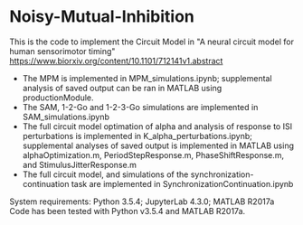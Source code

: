 # Noisy-Mutual-Inhibition
This is the code to implement the Circuit Model in "A neural circuit model for human sensorimotor timing" https://www.biorxiv.org/content/10.1101/712141v1.abstract

- The MPM is implemented in MPM_simulations.ipynb; supplemental analysis of saved output can be ran in MATLAB using productionModule.
- The SAM, 1-2-Go and 1-2-3-Go simulations are implemented in SAM_simulations.ipynb
- The full circuit model optimation of alpha and analysis of response to ISI perturbations is implemented in K_alpha_perturbations.ipynb; supplemental analyses of saved output is implemented in MATLAB using alphaOptimization.m, PeriodStepResponse.m, PhaseShiftResponse.m, and StimulusJitterResponse.m
- The full circuit model, and simulations of the synchronization-continuation task are implemented in SynchronizationContinuation.ipynb

System requirements: Python 3.5.4; JupyterLab 4.3.0; MATLAB R2017a
Code has been tested with Python v3.5.4 and MATLAB R2017a.


